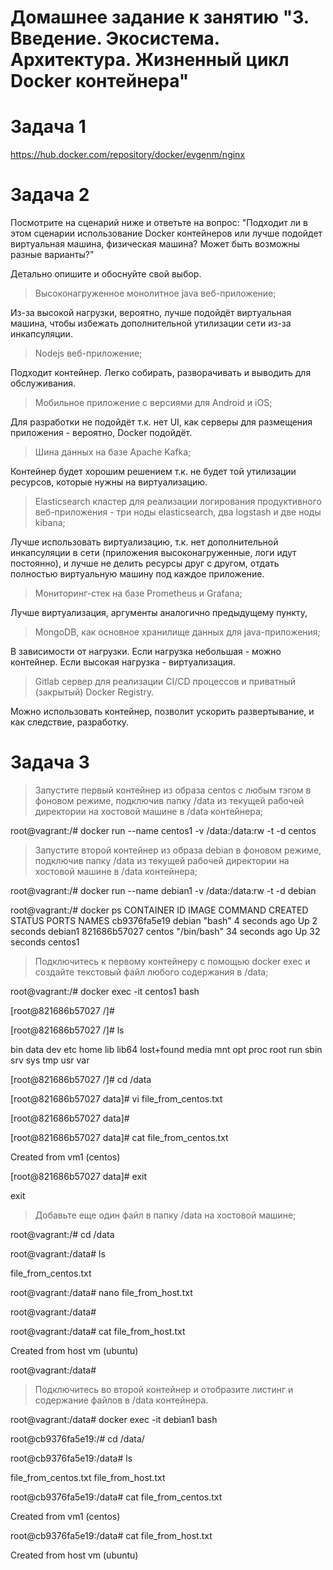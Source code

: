 # Домашнее задание к занятию "3. Введение. Экосистема. Архитектура. Жизненный цикл Docker контейнера"


# Задача 1

https://hub.docker.com/repository/docker/evgenm/nginx

# Задача 2

Посмотрите на сценарий ниже и ответьте на вопрос: "Подходит ли в этом сценарии использование Docker контейнеров или лучше подойдет виртуальная машина, физическая машина? Может быть возможны разные варианты?"

Детально опишите и обоснуйте свой выбор.


> Высоконагруженное монолитное java веб-приложение;

Из-за высокой нагрузки, вероятно, лучше подойдёт виртуальная машина, чтобы избежать дополнительной утилизации сети из-за инкапсуляции.

> Nodejs веб-приложение;

Подходит контейнер. Легко собирать, разворачивать и выводить для обслуживания. 

> Мобильное приложение c версиями для Android и iOS;

Для разработки не подойдёт т.к. нет UI, как серверы для размещения приложения - вероятно, Docker подойдёт.

> Шина данных на базе Apache Kafka;

Контейнер будет хорошим решением т.к. не будет той утилизации ресурсов, которые нужны на виртуализацию. 

> Elasticsearch кластер для реализации логирования продуктивного веб-приложения - три ноды elasticsearch, два logstash и две ноды kibana;

Лучше использовать виртуализацию, т.к. нет дополнительной инкапсуляции в сети (приложения высоконагруженные, логи идут постоянно), и лучше не делить ресурсы друг с другом, отдать полностью виртуальную машину под каждое приложение. 

> Мониторинг-стек на базе Prometheus и Grafana;

Лучше виртуализация, аргументы аналогично предыдущему пункту, 

> MongoDB, как основное хранилище данных для java-приложения;

В зависимости от нагрузки. Если нагрузка небольшая - можно контейнер. Если высокая нагрузка - виртуализация.

> Gitlab сервер для реализации CI/CD процессов и приватный (закрытый) Docker Registry.

Можно использовать контейнер, позволит ускорить развертывание, и как следствие, разработку.




# Задача 3

> Запустите первый контейнер из образа centos c любым тэгом в фоновом режиме, подключив папку /data из текущей рабочей директории на хостовой машине в /data контейнера;

root@vagrant:/# docker run --name centos1 -v /data:/data:rw -t -d centos

> Запустите второй контейнер из образа debian в фоновом режиме, подключив папку /data из текущей рабочей директории на хостовой машине в /data контейнера;

root@vagrant:/# docker run --name debian1 -v /data:/data:rw -t -d debian


root@vagrant:/# docker ps
CONTAINER ID   IMAGE                 COMMAND                  CREATED          STATUS          PORTS                                   NAMES
cb9376fa5e19   debian                "bash"                   4 seconds ago    Up 2 seconds                                            debian1
821686b57027   centos                "/bin/bash"              34 seconds ago   Up 32 seconds                                           centos1

> Подключитесь к первому контейнеру с помощью docker exec и создайте текстовый файл любого содержания в /data;

root@vagrant:/# docker exec -it centos1 bash

[root@821686b57027 /]#

[root@821686b57027 /]# ls

bin  data  dev  etc  home  lib  lib64  lost+found  media  mnt  opt  proc  root  run  sbin  srv  sys  tmp  usr  var

[root@821686b57027 /]# cd /data

[root@821686b57027 data]# vi file_from_centos.txt

[root@821686b57027 data]#

[root@821686b57027 data]# cat file_from_centos.txt

Created from vm1 (centos)

[root@821686b57027 data]# exit

exit

> Добавьте еще один файл в папку /data на хостовой машине;

root@vagrant:/# cd /data

root@vagrant:/data# ls

file_from_centos.txt

root@vagrant:/data# nano file_from_host.txt

root@vagrant:/data#

root@vagrant:/data# cat file_from_host.txt

Created from host vm (ubuntu)

root@vagrant:/data#

> Подключитесь во второй контейнер и отобразите листинг и содержание файлов в /data контейнера.

root@vagrant:/data# docker exec -it debian1 bash

root@cb9376fa5e19:/# cd /data/

root@cb9376fa5e19:/data# ls

file_from_centos.txt  file_from_host.txt

root@cb9376fa5e19:/data# cat file_from_centos.txt

Created from vm1 (centos)

root@cb9376fa5e19:/data# cat file_from_host.txt

Created from host vm (ubuntu)
